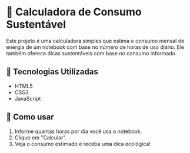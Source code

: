 # 🌱 Calculadora de Consumo Sustentável

Este projeto é uma calculadora simples que estima o consumo mensal de energia de um notebook com base no número de horas de uso diário. Ele também oferece dicas sustentáveis com base no consumo informado.

## 🔧 Tecnologias Utilizadas

- HTML5
- CSS3
- JavaScript

## 🚀 Como usar

1. Informe quantas horas por dia você usa o notebook.
2. Clique em "Calcular".
3. Veja o consumo estimado e receba uma dica ecológica!
